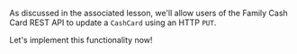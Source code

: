 As discussed in the associated lesson, we'll allow users of the Family Cash Card REST API to update a `CashCard` using an HTTP `PUT`.

Let's implement this functionality now!
